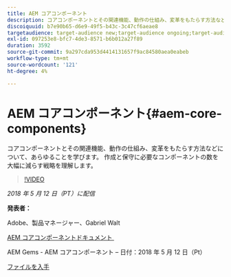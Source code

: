 ```yaml
---
title: AEM コアコンポーネント
description: コアコンポーネントとその関連機能、動作の仕組み、変革をもたらす方法などについて、あらゆることを学びます。 作成と保守に必要なコンポーネントの数を大幅に減らす戦略を理解します。
discoiquuid: b7e90b65-d6e9-49f5-b43c-3c47cf6aeae8
targetaudience: target-audience new;target-audience ongoing;target-audience upgrader
exl-id: 097253e8-bfc7-4de3-8571-b6b012a27f89
duration: 3592
source-git-commit: 9a297cda953d4414131657f9ac84580aea0eabeb
workflow-type: tm+mt
source-wordcount: '121'
ht-degree: 4%

---
```


# AEM コアコンポーネント{#aem-core-components}

コアコンポーネントとその関連機能、動作の仕組み、変革をもたらす方法などについて、あらゆることを学びます。 作成と保守に必要なコンポーネントの数を大幅に減らす戦略を理解します。

>[!VIDEO](https://video.tv.adobe.com/v/25674/)

*2018 年 5 月 12 日（PT）に配信*

**発表者：**

Adobe、製品マネージャー、Gabriel Walt

[AEM コアコンポーネントドキュメント &#x200B;](https://helpx.adobe.com/jp/experience-manager/core-components/user-guide.html)

AEM Gems - AEM コアコンポーネント – 日付：2018 年 5 月 12 日（Pt）

[ファイルを入手](assets/aem-gems-aem-sitescorecomponents-12052018.pdf)
